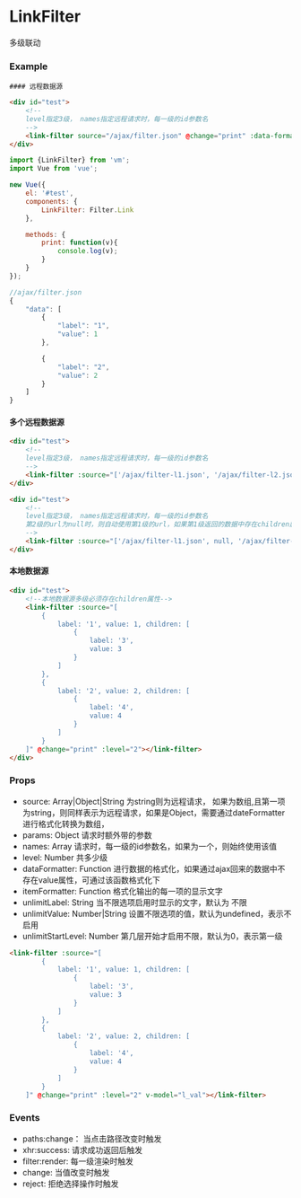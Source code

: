 LinkFilter
======================
多级联动

### Example

    #### 远程数据源

```html
<div id="test">
    <!--
    level指定3级， names指定远程请求时，每一级的id参数名
    -->
    <link-filter source="/ajax/filter.json" @change="print" :data-formatter="function(data){return data.data}" :level="3" :names="['province', 'city']"></link-filter>
</div>
```

```js
import {LinkFilter} from 'vm';
import Vue from 'vue';

new Vue({
    el: '#test',
    components: {
        LinkFilter: Filter.Link
    },

    methods: {
        print: function(v){
            console.log(v);
        }
    }
});
```

```js
//ajax/filter.json
{
    "data": [
        {
            "label": "1",
            "value": 1
        },

        {
            "label": "2",
            "value": 2
        }
    ]
}
```

   #### 多个远程数据源

```html
<div id="test">
    <!--
    level指定3级， names指定远程请求时，每一级的id参数名
    -->
    <link-filter :source="['/ajax/filter-l1.json', '/ajax/filter-l2.json', '/ajax/filter-l3.json']" @change="print" :data-formatter="function(data){return data.data}" :level="3" :names="['province', 'city']"></link-filter>
</div>   
```

```html
<div id="test">
    <!--
    level指定3级， names指定远程请求时，每一级的id参数名
    第2级的url为null时，则自动使用第1级的url，如果第1级返回的数据中存在children属性，则不使用远程数据源
    -->
    <link-filter :source="['/ajax/filter-l1.json', null, '/ajax/filter-l3.json']" @change="print" :data-formatter="function(data){return data.data}" :level="3" :names="['province', 'city']"></link-filter>
</div>   
```

   #### 本地数据源

```html
<div id="test">
    <!--本地数据源多级必须存在children属性-->
    <link-filter :source="[
        {
            label: '1', value: 1, children: [
                {
                    label: '3',
                    value: 3
                }
            ]
        }, 
        {
            label: '2', value: 2, children: [
                {
                    label: '4',
                    value: 4
                }
            ]
        }
    ]" @change="print" :level="2"></link-filter>
</div>
```

### Props

* source: Array|Object|String 为string则为远程请求， 如果为数组,且第一项为string，则同样表示为远程请求，如果是Object，需要通过dateFormatter进行格式化转换为数组，
* params: Object 请求时额外带的参数
* names: Array 请求时，每一级的id参数名，如果为一个，则始终使用该值
* level: Number 共多少级
* dataFormatter: Function 进行数据的格式化，如果通过ajax回来的数据中不存在value属性，可通过该函数格式化下
* itemFormatter: Function 格式化输出的每一项的显示文字
* unlimitLabel: String 当不限选项启用时显示的文字，默认为 不限
* unlimitValue: Number|String 设置不限选项的值，默认为undefined，表示不启用
* unlimitStartLevel: Number 第几层开始才启用不限，默认为0，表示第一级

```html
<link-filter :source="[
        {
            label: '1', value: 1, children: [
                {
                    label: '3',
                    value: 3
                }
            ]
        }, 
        {
            label: '2', value: 2, children: [
                {
                    label: '4',
                    value: 4
                }
            ]
        }
    ]" @change="print" :level="2" v-model="l_val"></link-filter>
```

### Events

* paths:change： 当点击路径改变时触发
* xhr:success: 请求成功返回后触发
* filter:render: 每一级渲染时触发
* change: 当值改变时触发
* reject: 拒绝选择操作时触发
